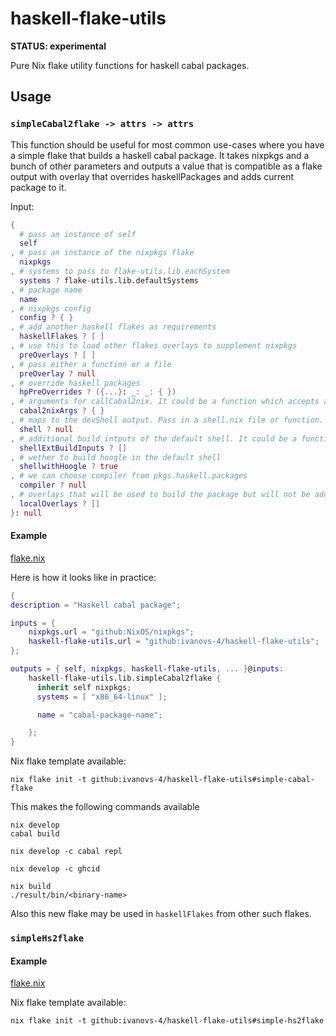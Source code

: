 # haskell-flake-utils

**STATUS: experimental**

Pure Nix flake utility functions for haskell cabal packages.

## Usage

### `simpleCabal2flake -> attrs -> attrs`

This function should be useful for most common use-cases where you have
a simple flake that builds a haskell cabal package. It takes nixpkgs and
a bunch of other parameters and outputs a value that is compatible as a flake
output with overlay that overrides haskellPackages and adds current package to
it.

Input:
```nix
{
  # pass an instance of self
  self
, # pass an instance of the nixpkgs flake
  nixpkgs
, # systems to pass to flake-utils.lib.eachSystem
  systems ? flake-utils.lib.defaultSystems
, # package name
  name
, # nixpkgs config
  config ? { }
, # add another haskell flakes as requirements
  haskellFlakes ? [ ]
, # use this to load other flakes overlays to supplement nixpkgs
  preOverlays ? [ ]
, # pass either a function or a file
  preOverlay ? null
, # override haskell packages
  hpPreOverrides ? ({...}: _: _: { })
, # arguments for callCabal2nix. It could be a function which accepts a set with pkgs.
  cabal2nixArgs ? { }
, # maps to the devShell output. Pass in a shell.nix file or function.
  shell ? null
, # additional build intputs of the default shell. It could be a function which accepts a set with pkgs.
  shellExtBuildInputs ? []
, # wether to build hoogle in the default shell
  shellwithHoogle ? true
, # we can choose compiler from pkgs.haskell.packages
  compiler ? null
, # overlays that will be used to build the package but will not be added to self.overlay
  localOverlays ? []
}: null
```

#### Example

[flake.nix](examples/simple-cabal2flake/flake.nix)

Here is how it looks like in practice:

```nix
{
description = "Haskell cabal package";

inputs = {
    nixpkgs.url = "github:NixOS/nixpkgs";
    haskell-flake-utils.url = "github:ivanovs-4/haskell-flake-utils";
};

outputs = { self, nixpkgs, haskell-flake-utils, ... }@inputs:
    haskell-flake-utils.lib.simpleCabal2flake {
      inherit self nixpkgs;
      systems = [ "x86_64-linux" ];

      name = "cabal-package-name";

    };
}
```

Nix flake template available:
```
nix flake init -t github:ivanovs-4/haskell-flake-utils#simple-cabal-flake
```


This makes the following commands available
```
nix develop
cabal build
```

```
nix develop -c cabal repl
```

```
nix develop -c ghcid
```

```
nix build
./result/bin/<binary-name>
```

Also this new flake may be used in `haskellFlakes` from other such flakes.



### `simpleHs2flake`

#### Example

[flake.nix](examples/simple-hs2flake/flake.nix)

Nix flake template available:
```
nix flake init -t github:ivanovs-4/haskell-flake-utils#simple-hs2flake
```
